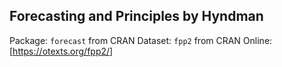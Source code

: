 

## Forecasting and Principles  by Hyndman
Package: `forecast` from CRAN
Dataset: `fpp2` from CRAN
Online: [https://otexts.org/fpp2/]
